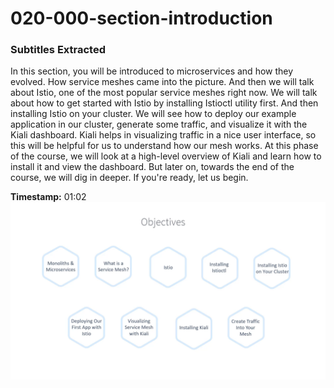 # 020-000-section-introduction



### Subtitles Extracted
In this section, you will be introduced to microservices and how they evolved. How service meshes came into the picture. And then we will talk about Istio, one of the most popular service meshes right now. We will talk about how to get started with Istio by installing Istioctl utility first. And then installing Istio on your cluster. We will see how to deploy our example application in our cluster, generate some traffic, and visualize it with the Kiali dashboard. Kiali helps in visualizing traffic in a nice user interface, so this will be helpful for us to understand how our mesh works. At this phase of the course, we will look at a high-level overview of Kiali and learn how to install it and view the dashboard. But later on, towards the end of the course, we will dig in deeper. If you're ready, let us begin.

**Timestamp:** 01:02
![Screenshot](01_02_708.png)
